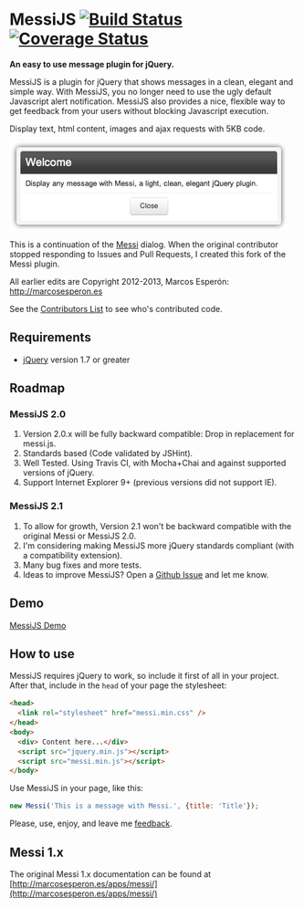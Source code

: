 # MessiJS [![Build Status](https://travis-ci.org/MessiJS/MessiJS.png?branch=master)](https://travis-ci.org/MessiJS/MessiJS) [![Coverage Status](https://coveralls.io/repos/MessiJS/MessiJS/badge.png)](https://coveralls.io/r/MessiJS/MessiJS)

**An easy to use message plugin for jQuery.**

MessiJS is a plugin for jQuery that shows messages in a clean,
elegant and simple way. With MessiJS, you no longer need to use the
ugly default Javascript alert notification. MessiJS also provides
a nice, flexible way to get feedback from your users without blocking
Javascript execution.

Display text, html content, images and ajax requests with 5KB code.

![MessiJS Example](images/messi_example.png)

This is a continuation of the [Messi](https://github.com/marcosesperon/Messi) dialog.
When the original contributor stopped responding to Issues and Pull Requests, I created this fork of the Messi plugin.

All earlier edits are Copyright 2012-2013, Marcos Esperón: http://marcosesperon.es

See the [Contributors List](https://github.com/MessiJS/MessiJS/graphs/contributors)
to see who's contributed code.

## Requirements
* [jQuery](http://jquery.com/) version 1.7 or greater

## Roadmap
### MessiJS 2.0
1. Version 2.0.x will be fully backward compatible: Drop in replacement for messi.js.
2. Standards based (Code validated by JSHint).
3. Well Tested.  Using Travis CI, with Mocha+Chai and against supported versions of jQuery.
4. Support Internet Explorer 9+ (previous versions did not support IE).

### MessiJS 2.1
1. To allow for growth, Version 2.1 won't be backward compatible with the original Messi or MessiJS 2.0.
2. I'm considering making MessiJS more jQuery standards compliant (with a compatibility extension).
3. Many bug fixes and more tests.
4. Ideas to improve MessiJS?  Open a [Github Issue](https://github.com/MessiJS/MessiJS/issues) and let me know.

## Demo
[MessiJS Demo](EXAMPLES.md)

## How to use
MessiJS requires jQuery to work, so include it first of all in your project. After that, include in the `head` of your page the stylesheet:

```html
<head>
  <link rel="stylesheet" href="messi.min.css" />
</head>
<body>
  <div> Content here...</div>
  <script src="jquery.min.js"></script>
  <script src="messi.min.js"></script>
</body>
```

Use MessiJS in your page, like this:

```js
new Messi('This is a message with Messi.', {title: 'Title'});
```

Please, use, enjoy, and leave me [feedback](https://github.com/MessiJS/MessiJS/issues).

## Messi 1.x

The original Messi 1.x documentation can be found at [http://marcosesperon.es/apps/messi/](http://marcosesperon.es/apps/messi/)
